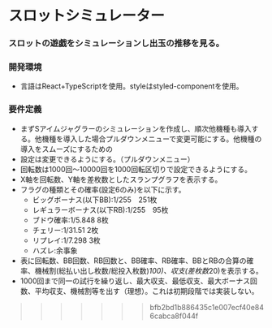 # スロットシミュレーター

### スロットの遊戯をシミュレーションし出玉の推移を見る。


### 開発環境

- 言語はReact+TypeScriptを使用。styleはstyled-componentを使用。

### 要件定義

- まずSアイムジャグラーのシミュレーションを作成し、順次他機種も導入する。他機種を導入した場合プルダウンメニューで変更可能にする。他機種の導入をスムーズにするための
- 設定は変更できるようにする。（プルダウンメニュー）
- 回転数は1000回〜10000回を1000回転区切りで設定できるようにする。
- X軸を回転数、Y軸を差枚数としたスランプグラフを表示する。
- フラグの種類とその確率(設定6のみ)を以下に示す。
    - ビッグボーナス(以下BB):1/255　251枚
    - レギュラーボーナス(以下RB):1/255　95枚
    - ブドウ確率:1/5.848 8枚
    - チェリー:1/31.51 2枚
    - リプレイ:1/7.298 3枚
    - ハズレ:余事象 
- 表に回転数、BB回数、RB回数と、BB確率、RB確率、BBとRBの合算の確率、機械割(総払い出し枚数/総投入枚数)*100)、収支(差枚数*20)を表示する。
- 1000回まで同一の試行を繰り返し、最大収支、最低収支、最大ボーナス回数、平均収支、機械割等を出す（理想）。これは初期段階では実装しない。
>>>>>>> bfb2bd1b886435c1e007ecf40e846cabca8f044f
